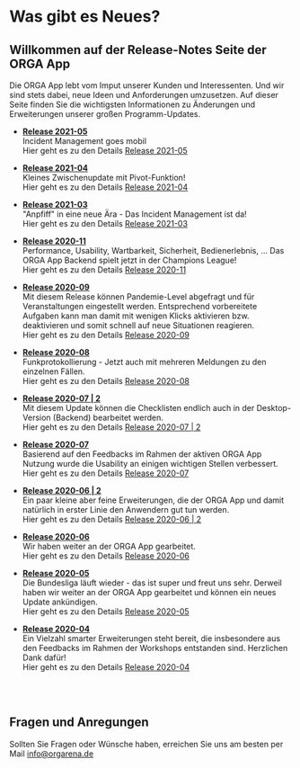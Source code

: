 # Was gibt es Neues?

## Willkommen auf der Release-Notes Seite der ORGA App
Die ORGA App lebt vom Imput unserer Kunden und Interessenten. Und wir sind stets dabei, neue Ideen und Anforderungen umzusetzen. Auf dieser Seite finden Sie die wichtigsten Informationen zu Änderungen und Erweiterungen unserer großen Programm-Updates.

- **[Release 2021-05](Release_2021-05/)** <br>
Incident Management goes mobil<br>
Hier geht es zu den Details [Release 2021-05](Release_2021-05/)

- **[Release 2021-04](Release_2021-04/)** <br>
Kleines Zwischenupdate mit Pivot-Funktion!<br>
Hier geht es zu den Details [Release 2021-04](Release_2021-04/)

- **[Release 2021-03](Release_2021-03/)** <br>
"Anpfiff" in eine neue Ära - Das Incident Management ist da!<br>
Hier geht es zu den Details [Release 2021-03](Release_2021-03/)

- **[Release 2020-11](Release_2020-11/)** <br>
Performance, Usability, Wartbarkeit, Sicherheit, Bedienerlebnis, ... Das ORGA App Backend spielt jetzt in der Champions League!<br>
Hier geht es zu den Details [Release 2020-11](Release_2020-11/)

- **[Release 2020-09](Release_2020-09/)** <br>
Mit diesem Release können Pandemie-Level abgefragt und für Veranstaltungen eingestellt werden. Entsprechend vorbereitete Aufgaben kann man damit mit wenigen Klicks aktivieren bzw. deaktivieren und somit schnell auf neue Situationen reagieren. <br>
Hier geht es zu den Details [Release 2020-09](Release_2020-09/)

- **[Release 2020-08](Release_2020-08/)** <br>
Funkprotokollierung - Jetzt auch mit mehreren Meldungen zu den einzelnen Fällen. <br>
Hier geht es zu den Details [Release 2020-08](Release_2020-08/)

- **[Release 2020-07 | 2](Release_2020-07_2/)** <br>
Mit diesem Update können die Checklisten endlich auch in der Desktop-Version (Backend) bearbeitet werden. <br>
Hier geht es zu den Details [Release 2020-07 | 2](Release_2020-07_2/)

- **[Release 2020-07](Release_2020-07/)** <br>
Basierend auf den Feedbacks im Rahmen der aktiven ORGA App Nutzung wurde die Usability an einigen wichtigen Stellen verbessert. <br>
Hier geht es zu den Details [Release 2020-07](Release_2020-07/)

- **[Release 2020-06 | 2](Release_2020-06_2/)** <br>
Ein paar kleine aber feine Erweiterungen, die der ORGA App und damit natürlich in erster Linie den Anwendern gut tun werden. <br>
Hier geht es zu den Details [Release 2020-06 | 2](Release_2020-06_2/)

- **[Release 2020-06](Release_2020-06/)** <br>
Wir haben weiter an der ORGA App gearbeitet. <br>
Hier geht es zu den Details [Release 2020-06](Release_2020-06/)

- **[Release 2020-05](Release_2020-05/)** <br>
Die Bundesliga läuft wieder - das ist super und freut uns sehr. Derweil haben wir weiter an der ORGA App gearbeitet und können ein neues Update ankündigen. <br>
Hier geht es zu den Details [Release 2020-05](Release_2020-05/)


- **[Release 2020-04](Release_2020-04/)** <br>
Ein Vielzahl smarter Erweiterungen steht bereit, die insbesondere aus den Feedbacks im Rahmen der Workshops entstanden sind. Herzlichen Dank dafür!<br>
Hier geht es zu den Details [Release 2020-04](Release_2020-04/)

<br>
<br>

## Fragen und Anregungen

Sollten Sie Fragen oder Wünsche haben, erreichen Sie uns am besten per Mail  [info@orgarena.de](mailto:info@orgarena.de) 
